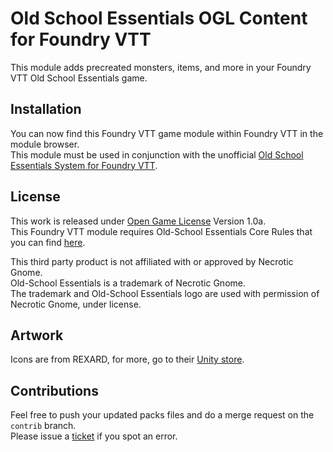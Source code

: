 # Old School Essentials OGL Content for Foundry VTT
This module adds precreated monsters, items, and more in your Foundry VTT Old School Essentials game.

## Installation
You can now find this Foundry VTT game module within Foundry VTT in the module browser.\
This module must be used in conjunction with the unofficial [Old School Essentials System for Foundry VTT](https://gitlab.com/mesfoliesludiques/foundryvtt-ose).

## License
This work is released under [Open Game License](OGL.txt) Version 1.0a.\
This Foundry VTT module requires Old-School Essentials Core Rules that you can find [here](https://necroticgnome.com).

This third party product is not affiliated with or approved by Necrotic Gnome. \
Old-School Essentials is a trademark of Necrotic Gnome.\
The trademark and Old-School Essentials logo are used with permission of Necrotic Gnome, under license.

## Artwork
Icons are from REXARD, for more, go to their [Unity store](https://assetstore.unity.com/publishers/13229).

## Contributions
Feel free to push your updated packs files and do a merge request on the `contrib` branch.\
Please issue a [ticket](https://gitlab.com/mesfoliesludiques/foundryvtt-ose-content/-/boards) if you spot an error.
